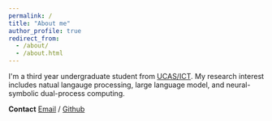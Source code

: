 ```yaml
---
permalink: /
title: "About me"
author_profile: true
redirect_from: 
  - /about/
  - /about.html
---
```


I'm a third year undergraduate student from [UCAS/ICT](https://www.ict.ac.cn/). My research interest includes natual langauge processing, large language model, and neural-symbolic dual-process computing.

**Contact**
[Email](mailto:yangjing22s@ict.ac.cn) / [Github](https://github.com/yangj915)

